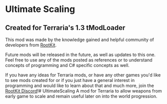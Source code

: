 # Ultimate Scaling

## Created for Terraria's 1.3 tModLoader
This mod was made by the knowledge gained and helpful community of developers from [RootKit](https://rootkit.org).

Future mods will be released in the future, as well as updates to this one. Feel free to use any of the mods posted as references or to understand concepts of programming and C# specific concepts as well.

If you have any ideas for Terraria mods, or have any other games you'd like to see mods created for or if you just have a general interest in programming and would like to learn about that and much more, join the [RootKit Discord](https://discord.gg/rootkit)!# UltimateScaling
A mod for Terraria to allow weapons from early game to scale and remain useful later on into the world progression.
